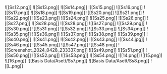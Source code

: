 ![[Ss12.png]]
![[Ss13.png]]
![[Ss14.png]]
![[Ss15.png]]
![[Ss16.png]]
![[Ss17.png]]
![[Ss18.png]]
![[Ss19.png]]
![[Ss20.png]]
![[Ss21.png]]
![[Ss22.png]]
![[Ss23.png]]
![[Ss24.png]]
![[Ss25.png]]
![[Ss26.png]]
![[Ss27.png]]
![[Ss28.png]]
![[Ss28.png]]
![[Ss27.png]]
![[Ss29.png]]
![[Ss30.png]]
![[Ss31.png]]
![[Ss32.png]]
![[Ss33.png]]
![[Ss34.png]]
![[Ss35.png]]
![[Ss36.png]]
![[Ss37.png]]
![[Ss38.png]]
![[Ss39.png]]
![[Ss40.png]]
![[Ss41.png]]
![[Ss42.png]]
![[Ss43.png]]
![[Ss44.jpg]]
![[Ss46.png]]
![[Ss45.png]]
![[Ss47.png]]
![[Ss48.png]]
![[Screenshot_2024_0428_233337.png]]
![[Ss49.png]]
![[Ss51.png]]
![[Ss50.png]]
![[Ss52.png]]
![[Ss53.png]]
![[Ss54.png]]
![[14.png]]
![[15.png]]
![[16.png]]
![[Basis Data/Asett/Ss7.png]]
![[Basis Data/Asett/Ss8.png]]
![[L.png]]






























